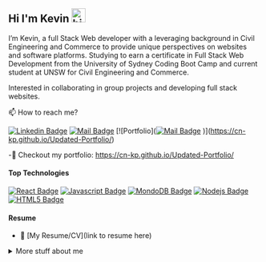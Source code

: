 ## Hi I'm Kevin <img src="https://user-images.githubusercontent.com/1303154/88677602-1635ba80-d120-11ea-84d8-d263ba5fc3c0.gif" width="28px" alt="hi">

I’m Kevin, a full Stack Web developer with a leveraging background in Civil Engineering and Commerce to provide unique perspectives on websites and software platforms. Studying to earn a certificate in Full Stack Web Development from the University of Sydney Coding Boot Camp and current student at UNSW for Civil Engineering and Commerce.

Interested in collaborating in group projects and developing full stack websites.

📫 How to reach me?

[![Linkedin Badge](https://img.shields.io/badge/-Kevin-0e76a8?style=flat&labelColor=0e76a8&logo=linkedin&logoColor=white)](https://www.linkedin.com/in/kevin-peng-3299b41a2/) [![Mail Badge](https://img.shields.io/badge/-Gmail-c0392b?style=flat&labelColor=c0392b&logo=gmail&logoColor=white)](mailto:kpeng.work1@gmail.com) [![Portfolio]([![Mail Badge](https://img.shields.io/badge/-Gmail-c0392b?style=flat&labelColor=c0392b&logo=gmail&logoColor=white)](mailto:kpeng.work1@gmail.com) )](https://cn-kp.github.io/Updated-Portfolio/) 

-👀 Checkout my portfolio: https://cn-kp.github.io/Updated-Portfolio/

#### Top Technologies

[![React Badge](https://img.shields.io/badge/-React-61DBFB?style=for-the-badge&labelColor=black&logo=react&logoColor=61DBFB)](#) [![Javascript Badge](https://img.shields.io/badge/-Javascript-F0DB4F?style=for-the-badge&labelColor=black&logo=javascript&logoColor=F0DB4F)](#) [![MondoDB Badge](https://img.shields.io/badge/MongoDB-4EA94B?style=for-the-badge&logo=mongodb&logoColor=white)](#) [![Nodejs Badge](https://img.shields.io/badge/-Nodejs-3C873A?style=for-the-badge&labelColor=black&logo=node.js&logoColor=3C873A)](#) [![HTML5 Badge](https://img.shields.io/badge/HTML5-E34F26?style=for-the-badge&logo=html5&logoColor=white)](#)

#### Resume
- :paperclip: [My Resume/CV](link to resume here)

<details>
<summary>
  More stuff about me
</summary>

<br >
</details>
<!---
cn-kp/cn-kp is a ✨ special ✨ repository because its `README.md` (this file) appears on your GitHub profile.
You can click the Preview link to take a look at your changes.
--->

